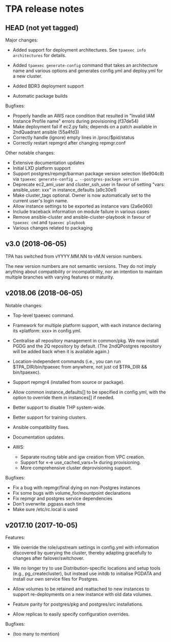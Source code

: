 # TPA release notes

## HEAD (not yet tagged)

Major changes:

- Added support for deployment architectures.
  See ``tpaexec info architectures`` for details.

- Added ``tpaexec generate-config`` command that takes an architecture
  name and various options and generates config.yml and deploy.yml for
  a new cluster.

- Added BDR3 deployment support

- Automatic package builds

Bugfixes:

- Properly handle an AWS race condition that resulted in "Invalid IAM
  Instance Profile name" errors during provisioning (f37de54)
- Make deployment fail if ec2.py fails; depends on a patch available in
  2ndQuadrant ansible (55a4fd3)
- Correctly handle (ignore) empty lines in /proc/$pid/status
- Correctly restart repmgrd after changing repmgr.conf

Other notable changes:

- Extensive documentation updates
- Initial LXD platform support
- Support postgres/repmgr/barman package version selection (6e904c8)
  via ``tpaexec generate-config … --postgres-package version``
- Deprecate ec2_ami_user and cluster_ssh_user in favour of setting
  "vars: ansible_user: xxx" in instance_defaults (a9c30e1)
- Make cluster_tags optional. Owner is now automatically set to the
  current user's login name.
- Allow instance settings to be exported as instance vars (2a6e060)
- Include traceback information on module failure in various cases
- Remove ansible-cluster and ansible-cluster-playbook in favour of
  ``tpaexec cmd`` and ``tpaexec playbook``
- Various changes related to packaging

## v3.0 (2018-06-05)

TPA has switched from vYYYY.MM.NN to vM.N version numbers.

The new version numbers are not semantic versions. They do not imply
anything about compatibility or incompatibility, nor an intention to
maintain multiple branches with varying features or maturity.

## v2018.06 (2018-06-05)

Notable changes:

- Top-level tpaexec command.

- Framework for multiple platform support, with each instance declaring
  its «platform: xxx» in config.yml.

- Centralise all repository management in common/pkg. We now install
  PGDG and the 2Q repository by default. (The 2ndQPostgres repository
  will be added back when it is available again.)

- Location-independent commands (i.e., you can run $TPA_DIR/bin/tpaexec
  from anywhere, not just cd $TPA_DIR && bin/tpaexec).

- Support repmgr4 (installed from source or package).

- Allow common instance_defaults[] to be specified in config.yml, with
  the option to override them in instances[] if needed.

- Better support to disable THP system-wide.

- Better support for training clusters.

- Ansible compatibility fixes.

- Documentation updates.

- AWS:

  - Separate routing table and igw creation from VPC creation.
  - Support for «-e use_cached_vars=1» during provisioning.
  - More comprehensive cluster deprovisioning support.

Bugfixes:

- Fix a bug with repmgr/final dying on non-Postgres instances
- Fix some bugs with volume_for/mountpoint declarations
- Fix repmgr and postgres service dependencies
- Don't overwrite .pgpass each time
- Make sure /etc/rc.local is used

## v2017.10 (2017-10-05)

Features:

- We override the role/upstream settings in config.yml with information
  discovered by querying the cluster, thereby adapting gracefully to
  changes after failover/switchover.

- We no longer try to use Distribution-specific locations and setup
  tools (e.g., pg_createcluster), but instead use initdb to initialise
  PGDATA and install our own service files for Postgres.

- Allow volumes to be retained and reattached to new instances to
  support re-deployments on a new instance with old data volumes.

- Feature parity for postgres/pkg and postgres/src installations.

- Allow replicas to easily specify configuration overrides.

Bugfixes:

- (too many to mention)
